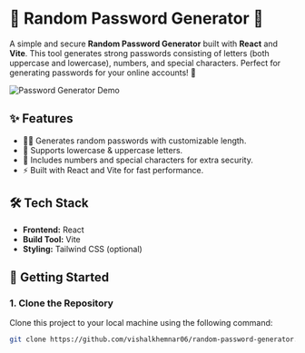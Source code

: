 # 🔐 **Random Password Generator** 🔑

A simple and secure **Random Password Generator** built with **React** and **Vite**. This tool generates strong passwords consisting of letters (both uppercase and lowercase), numbers, and special characters. Perfect for generating passwords for your online accounts! 🚀

![Password Generator Demo](https://media.giphy.com/media/l0HUeTnsjxT0vGsn2/giphy.gif)

## ✨ **Features**
- 🧑‍💻 Generates random passwords with customizable length.
- 🔡 Supports lowercase & uppercase letters.
- 🔢 Includes numbers and special characters for extra security.
- ⚡ Built with React and Vite for fast performance.

## 🛠 **Tech Stack**
- **Frontend:** React
- **Build Tool:** Vite
- **Styling:** Tailwind CSS (optional)

## 🚀 **Getting Started**

### 1. **Clone the Repository**
Clone this project to your local machine using the following command:

```bash
git clone https://github.com/vishalkhemnar06/random-password-generator.git
